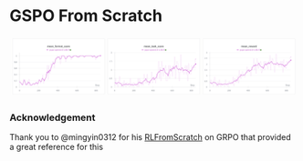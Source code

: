 # GSPO From Scratch

![Alt text](images/Screenshot_gspo_800.png)

### Acknowledgement

Thank you to @mingyin0312 for his [RLFromScratch](https://github.com/mingyin0312/RLFromScratch) on GRPO that provided a great reference for this
